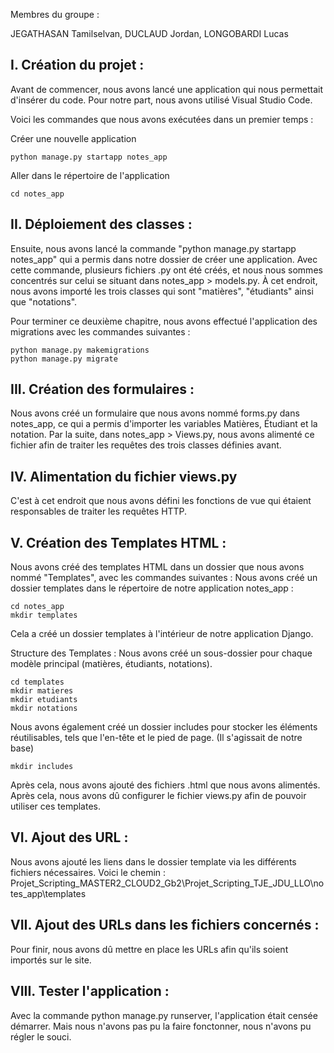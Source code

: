 Membres du groupe :

JEGATHASAN Tamilselvan, DUCLAUD Jordan, LONGOBARDI Lucas

## I. Création du projet :
Avant de commencer, nous avons lancé une application qui nous permettait d'insérer du code. Pour notre part, nous avons utilisé Visual Studio Code.

Voici les commandes que nous avons exécutées dans un premier temps :

Créer une nouvelle application

```
python manage.py startapp notes_app 
```

Aller dans le répertoire de l'application

```
cd notes_app
```

## II. Déploiement des classes :
Ensuite, nous avons lancé la commande "python manage.py startapp notes_app" qui a permis dans notre dossier de créer une application. Avec cette commande, plusieurs fichiers .py ont été créés, et nous nous sommes concentrés sur celui se situant dans notes_app > models.py. À cet endroit, nous avons importé les trois classes qui sont "matières", "étudiants" ainsi que "notations".

Pour terminer ce deuxième chapitre, nous avons effectué l'application des migrations avec les commandes suivantes :

```
python manage.py makemigrations
python manage.py migrate
```

## III. Création des formulaires :
Nous avons créé un formulaire que nous avons nommé forms.py dans notes_app, ce qui a permis d'importer les variables Matières, Étudiant et la notation. Par la suite, dans notes_app > Views.py, nous avons alimenté ce fichier afin de traiter les requêtes des trois classes définies avant.


## IV. Alimentation du fichier views.py
C'est à cet endroit que nous avons défini les fonctions de vue qui étaient responsables de traiter les requêtes HTTP.


## V. Création des Templates HTML :
Nous avons créé des templates HTML dans un dossier que nous avons nommé "Templates", avec les commandes suivantes : Nous avons créé un dossier templates dans le répertoire de notre application notes_app :

```
cd notes_app
mkdir templates
```

Cela a créé un dossier templates à l'intérieur de notre application Django.

Structure des Templates : Nous avons créé un sous-dossier pour chaque modèle principal (matières, étudiants, notations).

```
cd templates
mkdir matieres
mkdir etudiants
mkdir notations
```

Nous avons également créé un dossier includes pour stocker les éléments réutilisables, tels que l'en-tête et le pied de page. (Il s'agissait de notre base)

```
mkdir includes 
```
Après cela, nous avons ajouté des fichiers .html que nous avons alimentés. Après cela, nous avons dû configurer le fichier views.py afin de pouvoir utiliser ces templates.

## VI. Ajout des URL :
Nous avons ajouté les liens dans le dossier template via les différents fichiers nécessaires. Voici le chemin : Projet_Scripting_MASTER2_CLOUD2_Gb2\Projet_Scripting_TJE_JDU_LLO\notes_app\templates


## VII. Ajout des URLs dans les fichiers concernés :
Pour finir, nous avons dû mettre en place les URLs afin qu'ils soient importés sur le site.


## VIII. Tester l'application :
Avec la commande python manage.py runserver, l'application était censée démarrer. Mais nous n'avons pas pu la faire fonctonner, nous n'avons pu régler le souci.
